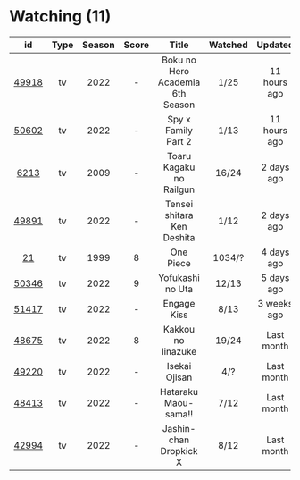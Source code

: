 # Watching (11)

|                      id                      | Type | Season | Score |               Title              | Watched |    Updated   | Start Date |
| :------------------------------------------: | :--: | :----: | :---: | :------------------------------: | :-----: | :----------: | :--------: |
| [49918](https://myanimelist.net/anime/49918) |  tv  |  2022  |   -   | Boku no Hero Academia 6th Season |   1/25  | 11 hours ago | 10/02/2022 |
| [50602](https://myanimelist.net/anime/50602) |  tv  |  2022  |   -   |        Spy x Family Part 2       |   1/13  | 11 hours ago | 10/02/2022 |
|  [6213](https://myanimelist.net/anime/6213)  |  tv  |  2009  |   -   |      Toaru Kagaku no Railgun     |  16/24  |  2 days ago  | 09/06/2022 |
| [49891](https://myanimelist.net/anime/49891) |  tv  |  2022  |   -   |    Tensei shitara Ken Deshita    |   1/12  |  2 days ago  | 09/30/2022 |
|    [21](https://myanimelist.net/anime/21)    |  tv  |  1999  |   8   |             One Piece            |  1034/? |  4 days ago  | 01/01/2013 |
| [50346](https://myanimelist.net/anime/50346) |  tv  |  2022  |   9   |         Yofukashi no Uta         |  12/13  |  5 days ago  | 07/08/2022 |
| [51417](https://myanimelist.net/anime/51417) |  tv  |  2022  |   -   |            Engage Kiss           |   8/13  |  3 weeks ago | 07/03/2022 |
| [48675](https://myanimelist.net/anime/48675) |  tv  |  2022  |   8   |        Kakkou no Iinazuke        |  19/24  |  Last month  | 04/25/2022 |
| [49220](https://myanimelist.net/anime/49220) |  tv  |  2022  |   -   |           Isekai Ojisan          |   4/?   |  Last month  | 07/08/2022 |
| [48413](https://myanimelist.net/anime/48413) |  tv  |  2022  |   -   |       Hataraku Maou-sama!!       |   7/12  |  Last month  | 07/15/2022 |
| [42994](https://myanimelist.net/anime/42994) |  tv  |  2022  |   -   |      Jashin-chan Dropkick X      |   8/12  |  Last month  | 07/15/2022 |